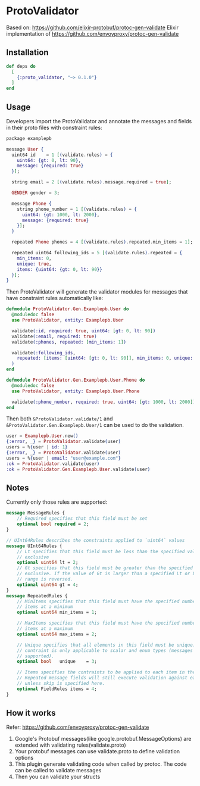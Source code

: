 # ProtoValidator

Based on: https://github.com/elixir-protobuf/protoc-gen-validate
Elixir implementation of https://github.com/envoyproxy/protoc-gen-validate

## Installation

```elixir
def deps do
  [
    {:proto_validator, "~> 0.1.0"}
  ]
end
```

## Usage

Developers import the ProtoValidator and annotate the messages and fields in their proto files with constraint rules:

```Elixir
package examplepb

message User {
  uint64 id    = 1 [(validate.rules) = {
    uint64: {gt: 0, lt: 90},
    message: {required: true}
  }];

  string email = 2 [(validate.rules).message.required = true];

  GENDER gender = 3;

  message Phone {
    string phone_number = 1 [(validate.rules) = {
      uint64: {gt: 1000, lt: 2000},
      message: {required: true}
    }];
  }

  repeated Phone phones = 4 [(validate.rules).repeated.min_items = 1];

  repeated uint64 following_ids = 5 [(validate.rules).repeated = {
    min_items: 0,
    unique: true,
    items: {uint64: {gt: 0, lt: 90}}
  }];
}
```

Then ProtoValidator will generate the validator modules for messages that have constraint rules automatically like:

```Elixir
defmodule ProtoValidator.Gen.Examplepb.User do
  @moduledoc false
  use ProtoValidator, entity: Examplepb.User

  validate(:id, required: true, uint64: [gt: 0, lt: 90])
  validate(:email, required: true)
  validate(:phones, repeated: [min_items: 1])

  validate(:following_ids,
    repeated: [items: [uint64: [gt: 0, lt: 90]], min_items: 0, unique: true]
  )
end

defmodule ProtoValidator.Gen.Examplepb.User.Phone do
  @moduledoc false
  use ProtoValidator, entity: Examplepb.User.Phone

  validate(:phone_number, required: true, uint64: [gt: 1000, lt: 2000])
end
```

Then both `&ProtoValidator.validate/1` and `&ProtoValidator.Gen.Examplepb.User/1` can be used to do the validation.

```Elixir
user = Examplepb.User.new()
{:error, _} = ProtoValidator.validate(user)
users = %{user | id: 1}
{:error, _} = ProtoValidator.validate(user)
users = %{user | email: "user@example.com"}
:ok = ProtoValidator.validate(user)
:ok = ProtoValidator.Gen.Examplepb.User.validate(user)
```

## Notes

Currently only those rules are supported:

```protobuf
message MessageRules {
    // Required specifies that this field must be set
    optional bool required = 2;
}

// UInt64Rules describes the constraints applied to `uint64` values
message UInt64Rules {
    // Lt specifies that this field must be less than the specified value,
    // exclusive
    optional uint64 lt = 2;
    // Gt specifies that this field must be greater than the specified value,
    // exclusive. If the value of Gt is larger than a specified Lt or Lte, the
    // range is reversed.
    optional uint64 gt = 4;
}
message RepeatedRules {
    // MinItems specifies that this field must have the specified number of
    // items at a minimum
    optional uint64 min_items = 1;

    // MaxItems specifies that this field must have the specified number of
    // items at a maximum
    optional uint64 max_items = 2;

    // Unique specifies that all elements in this field must be unique. This
    // contraint is only applicable to scalar and enum types (messages are not
    // supported).
    optional bool   unique    = 3;

    // Items specifies the contraints to be applied to each item in the field.
    // Repeated message fields will still execute validation against each item
    // unless skip is specified here.
    optional FieldRules items = 4;
}
```

## How it works

Refer: https://github.com/envoyproxy/protoc-gen-validate

1. Google's Protobuf messages(like google.protobuf.MessageOptions) are extended with
   validating rules(validate.proto)
2. Your protobuf messages can use validate.proto to define validation options
3. This plugin generate validating code when called by protoc. The code can be called
   to validate messages
4. Then you can validate your structs
